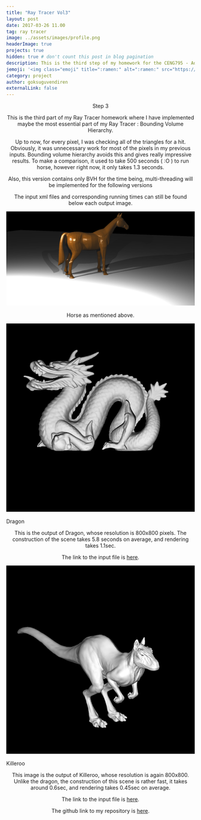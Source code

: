 ```yaml
---
title: "Ray Tracer Vol3"
layout: post
date: 2017-03-26 11.00
tag: ray tracer
image: ../assets/images/profile.png
headerImage: true
projects: true
hidden: true # don't count this post in blog pagination
description: This is the third step of my homework for the CENG795 - Advanced Ray Tracing course.
jemoji: '<img class="emoji" title=":ramen:" alt=":ramen:" src="https://assets.github.com/images/icons/emoji/unicode/1f320.png" height="20" width="20" align="absmiddle">'
category: project
author: goksuguvendiren
externalLink: false
---
```

<center> Step 3 </center>
<center>
<p>
This is the third part of my Ray Tracer homework where I have implemented maybe the most essential part of
my Ray Tracer : Bounding Volume Hierarchy.
</p>

<p>
Up to now, for every pixel, I was checking all of the triangles for a hit. Obviously, it was unnecessary 
work for most of the pixels in my previous inputs. Bounding volume hierarchy avoids this and gives 
really impressive results. To make a comparison, it used to take 500 seconds ( :O ) to run horse,
however right now, it only takes 1.3 seconds.

Also, this version contains only BVH for the time being, multi-threading will be implemented for the 
following versions
</p>

<p>
The input xml files and corresponding running times can still be found below each output image.
</p>

<p align="center">
  <img src="../assets/images/horse.png" alt="Horse as mentioned above."/>
  <figcaption>Horse as mentioned above.</figcaption>
</p>


</center>

<p align="center">
  <img src="../assets/images/dragon.png" alt="Dragon"/>
  <figcaption>Dragon</figcaption>
</p>
<center>

<p>
This is the output of Dragon, whose resolution is 800x800 pixels. The construction of the scene takes 
5.8 seconds on average, and rendering takes 1.1sec.
 
The link to the input file is 
<a href="https://github.com/goksuguvendiren/AdvancedRayTracing/blob/master/hw3_inputs/dragon.xml">here</a>.
</p>
</center>

<p align="center">
  <img src="../assets/images/killeroo.png" alt="Killeroo"/>
  <figcaption>Killeroo</figcaption>
</p>

<center>
<p>
This image is the output of Killeroo, whose resolution is again 800x800. Unlike the dragon, the construction
of this scene is rather fast, it takes around 0.6sec, and rendering takes 0.45sec on average.

The link to the input file is 
<a href="https://github.com/goksuguvendiren/AdvancedRayTracing/blob/master/hw3_inputs/killeroo.xml">here</a>.
</p>
</center>


<center>
<p>
The github link to my repository is <a href="https://github.com/goksuguvendiren/AdvancedRayTracing">here</a>.
</p>

</center>
